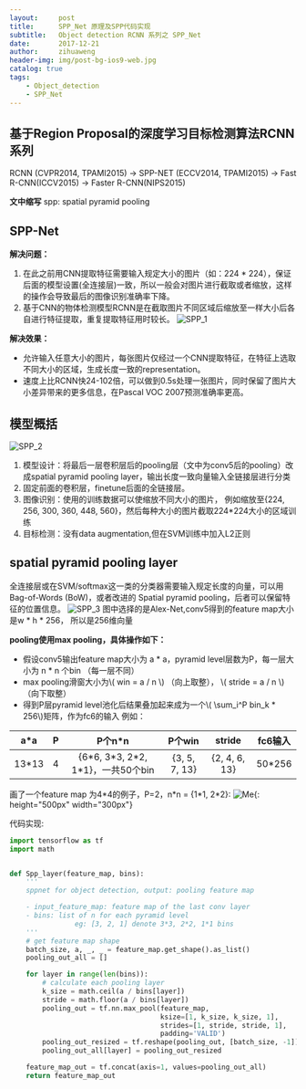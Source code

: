 ```yaml
---
layout:     post
title:      SPP_Net 原理及SPP代码实现
subtitle:   Object detection RCNN 系列之 SPP_Net
date:       2017-12-21
author:     zihuaweng
header-img: img/post-bg-ios9-web.jpg
catalog: true
tags:
    - Object_detection
    - SPP_Net
---
```


## 基于Region Proposal的深度学习目标检测算法RCNN系列
RCNN (CVPR2014, TPAMI2015) -> SPP-NET (ECCV2014, TPAMI2015) -> Fast R-CNN(ICCV2015) -> Faster R-CNN(NIPS2015)

**文中缩写**
spp: spatial pyramid pooling

## SPP-Net
**解决问题：**
1. 在此之前用CNN提取特征需要输入规定大小的图片（如：224 * 224），保证后面的模型设置(全连接层)一致，所以一般会对图片进行截取或者缩放，这样的操作会导致最后的图像识别准确率下降。
2. 基于CNN的物体检测模型RCNN是在截取图片不同区域后缩放至一样大小后各自进行特征提取，重复提取特征用时较长。
![SPP_1](http://zihuaweng.github.io/post_images/RCNN/spp_1.png)

**解决效果：**
- 允许输入任意大小的图片，每张图片仅经过一个CNN提取特征，在特征上选取不同大小的区域，生成长度一致的representation。
- 速度上比RCNN快24-102倍，可以做到0.5s处理一张图片，同时保留了图片大小差异带来的更多信息，在Pascal VOC 2007预测准确率更高。


## 模型概括
![SPP_2](http://zihuaweng.github.io/post_images/RCNN/spp_2.png)
1. 模型设计：将最后一层卷积层后的pooling层（文中为conv5后的pooling）改成spatial pyramid pooling layer，输出长度一致向量输入全链接层进行分类
2. 固定前面的卷积层，finetune后面的全链接层。
3. 图像识别：使用的训练数据可以使缩放不同大小的图片， 例如缩放至{224, 256, 300, 360, 448, 560}，然后每种大小的图片截取224\*224大小的区域训练
4. 目标检测：没有data augmentation,但在SVM训练中加入L2正则

## spatial pyramid pooling layer
全连接层或在SVM/softmax这一类的分类器需要输入规定长度的向量，可以用 Bag-of-Words (BoW)，或者改进的 Spatial pyramid pooling，后者可以保留特征的位置信息。
![SPP_3](http://zihuaweng.github.io/post_images/RCNN/spp_3.png)
图中选择的是Alex-Net,conv5得到的feature map大小是w * h * 256， 所以是256维向量

**pooling使用max pooling，具体操作如下：**
- 假设conv5输出feature map大小为 a * a，pyramid level层数为P，每一层大小为 n * n 个bin （每一层不同）
- max pooling滑窗大小为\\( win = a / n \\) （向上取整）， \\( stride = a / n \\) （向下取整）
- 得到P层pyramid level池化后结果叠加起来成为一个\\( \sum_i^P bin_k * 256\\)矩阵，作为fc6的输入
例如：

| a\*a | P | P个n\*n | P个win | stride | fc6输入 |
| :-----: | :-----:|:-----:|:-----:|:-----:|:-----:|
| 13\*13 | 4 | {6\*6, 3\*3, 2\*2, 1\*1}，一共50个bin |{3, 5, 7, 13} | {2, 4, 6, 13} | 50\*256 |

画了一个feature map 为4\*4的例子，P=2，n\*n = {1\*1, 2\*2}:
![Me](http://zihuaweng.github.io/post_images/RCNN/spp_5.png){: height="500px" width="300px"}

代码实现:
~~~~~ python
import tensorflow as tf
import math


def Spp_layer(feature_map, bins):
    '''
    sppnet for object detection, output: pooling feature map

    - input_feature_map: feature map of the last conv layer
    - bins: list of n for each pyramid level
                eg: [3, 2, 1] denote 3*3, 2*2, 1*1 bins
    '''
    # get feature map shape
    batch_size, a, _, _ = feature_map.get_shape().as_list()
    pooling_out_all = []

    for layer in range(len(bins)):
        # calculate each pooling layer
        k_size = math.ceil(a / bins[layer])
        stride = math.floor(a / bins[layer])
        pooling_out = tf.nn.max_pool(feature_map,
                                     ksize=[1, k_size, k_size, 1],
                                     strides=[1, stride, stride, 1],
                                     padding='VALID')
        pooling_out_resized = tf.reshape(pooling_out, [batch_size, -1])
        pooling_out_all[layer] = pooling_out_resized

    feature_map_out = tf.concat(axis=1, values=pooling_out_all)
    return feature_map_out
~~~~~
